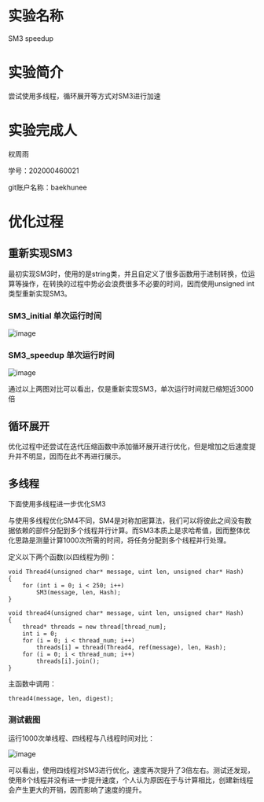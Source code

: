 # 实验名称
SM3 speedup

# 实验简介
尝试使用多线程，循环展开等方式对SM3进行加速

# 实验完成人
权周雨 

学号：202000460021 

git账户名称：baekhunee

# 优化过程

## 重新实现SM3

最初实现SM3时，使用的是string类，并且自定义了很多函数用于进制转换，位运算等操作，在转换的过程中势必会浪费很多不必要的时间，因而使用unsigned int类型重新实现SM3。

### SM3_initial 单次运行时间
![image](https://user-images.githubusercontent.com/105578152/181023240-99a62f9d-b2fe-4a74-a2d2-341f1c6d7518.png)

### SM3_speedup 单次运行时间
![image](https://user-images.githubusercontent.com/105578152/181023681-adc84fa9-b477-43eb-8414-94c2a9286db1.png)

通过以上两图对比可以看出，仅是重新实现SM3，单次运行时间就已缩短近3000倍

## 循环展开

优化过程中还尝试在迭代压缩函数中添加循环展开进行优化，但是增加之后速度提升并不明显，因而在此不再进行展示。

## 多线程

下面使用多线程进一步优化SM3

与使用多线程优化SM4不同，SM4是对称加密算法，我们可以将彼此之间没有数据依赖的部件分配到多个线程并行计算。而SM3本质上是求哈希值，因而整体优化思路是测量计算1000次所需的时间，将任务分配到多个线程并行处理。

定义以下两个函数(以四线程为例)：
```
void Thread4(unsigned char* message, uint len, unsigned char* Hash)
{
	for (int i = 0; i < 250; i++)
		SM3(message, len, Hash);
}

void thread4(unsigned char* message, uint len, unsigned char* Hash)
{
	thread* threads = new thread[thread_num];
	int i = 0;
	for (i = 0; i < thread_num; i++)
		threads[i] = thread(Thread4, ref(message), len, Hash);
	for (i = 0; i < thread_num; i++)
		threads[i].join();
}
```

主函数中调用：
```
thread4(message, len, digest);
```

### 测试截图
运行1000次单线程、四线程与八线程时间对比：

![image](https://user-images.githubusercontent.com/105578152/181026368-e5ec5f1b-f90d-4e16-82ad-8c8546652263.png)

可以看出，使用四线程对SM3进行优化，速度再次提升了3倍左右。测试还发现，使用8个线程并没有进一步提升速度，个人认为原因在于与计算相比，创建新线程会产生更大的开销，因而影响了速度的提升。

